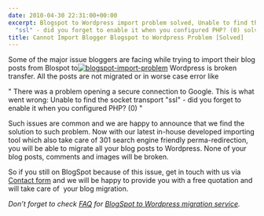 ```yaml
---
date: 2010-04-30 22:31:00+00:00
excerpt: Blogspot to Wordpress import problem solved, Unable to find the socket transport
  "ssl" - did you forget to enable it when you configured PHP? (0) solved
title: Cannot Import Blogger Blogspot to Wordpress Problem [Solved]
---
```


Some of the major issue bloggers are facing while trying to import their blog posts from Blospot to[![blogspot-import-problem](https://rtcamp.com/wp-content/uploads/2010/05/blogspotimportproblem_thumb.jpg)](https://rtcamp.com/wp-content/uploads/2010/05/blogspotimportproblem.jpg) Wordpress is broken transfer. All the posts are not migrated or in worse case error like

" There was a problem opening a secure connection to Google. This is what went wrong:
Unable to find the socket transport "ssl" - did you forget to enable it when you configured PHP? (0) "

Such issues are common and we are happy to announce that we find the solution to such problem. Now with our latest in-house developed importing tool which also take care of 301 search engine friendly perma-redirection, you will be able to migrate all your blog posts to Wordpress. None of your blog posts, comments and images will be broken.

So if you still on BlogSpot because of this issue, get in touch with us via [Contact form](http://bloggertowp.org/contact/) and we will be happy to provide you with a free quotation and will take care of  your blog migration.

_Don’t forget to check _[_FAQ_](http://bloggertowp.org/faq/)_ for _[_BlogSpot to Wordpress migration service_](http://bloggertowp.org/)_._
